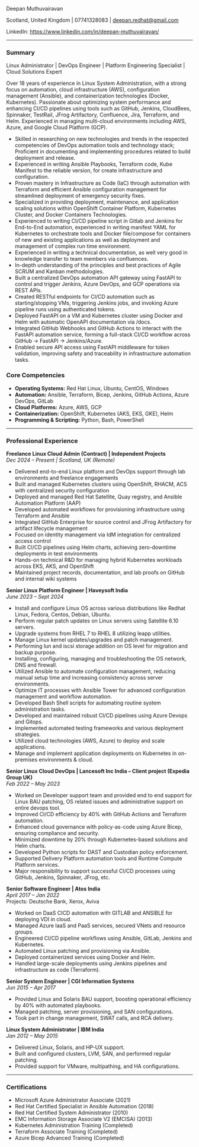 Deepan Muthuvairavan

Scotland, United Kingdom | 07741328083 | deepan.redhat@gmail.com

LinkedIn: https://www.linkedin.com/in/deepan-muthuvairavan/

---

### Summary
Linux Administrator | DevOps Engineer | Platform Engineering Specialist | Cloud Solutions Expert

Over 18 years of experience in Linux System Administration, with a strong focus on automation, cloud infrastructure (AWS), configuration management (Ansible), and containerization technologies (Docker, Kubernetes). Passionate about optimizing system performance and enhancing CI/CD pipelines using tools such as GitHub, Jenkins, CloudBees, Spinnaker, TestRail, JFrog Artifactory, Confluence, Jira, Terraform, and Helm. Experienced in managing multi-cloud environments including AWS, Azure, and Google Cloud Platform (GCP).

- Skilled in researching on new technologies and trends in the respected competencies of DevOps automation tools and technology stack; Proficient in documenting and implementing procedures related to build deployment and release.
- Experienced in writing Ansible Playbooks, Terraform code, Kube Manifest to the reliable version, for create infrastructure and configuration.
- Proven mastery in Infrastructure as Code (IaC) through automation with Terraform and efficient Ansible configuration management for streamlined deployment of emergency security fixes.
- Specialized in providing deployment, maintenance, and application scaling solutions within OpenShift Container Platform, Kubernetes Cluster, and Docker Containers Technologies.
- Experienced to writing CI/CD pipeline script in Gitlab and Jenkins for End-to-End automation, experienced in writing manifest YAML for Kubernetes to orchestrate tools and Docker file/compose for containers of new and existing applications as well as deployment and management of complex run time environment.
- Experienced in writing a technical documentation, as well very good in knowledge transfer to team members via confluences.
- In-depth understanding of the principles and best practices of Agile SCRUM and Kanban methodologies.
- Built a centralized DevOps automation API gateway using FastAPI to control and trigger Jenkins, Azure DevOps, and GCP operations via REST APIs.
- Created RESTful endpoints for CI/CD automation such as starting/stopping VMs, triggering Jenkins jobs, and invoking Azure pipeline runs using authenticated tokens.
- Deployed FastAPI on a VM and Kubernetes cluster using Docker and Helm with automatic OpenAPI documentation via /docs.
- Integrated GitHub Webhooks and GitHub Actions to interact with the FastAPI automation service, forming a full-stack CI/CD workflow across GitHub → FastAPI → Jenkins/Azure.
- Enabled secure API access using FastAPI middleware for token validation, improving safety and traceability in infrastructure automation tasks.


### Core Competencies
- **Operating Systems:** Red Hat Linux, Ubuntu, CentOS, Windows
- **Automation:** Ansible, Terraform, Bicep, Jenkins, GitHub Actions, Azure DevOps, GitLab
- **Cloud Platforms:** Azure, AWS, GCP
- **Containerization:** OpenShift, Kubernetes (AKS, EKS, GKE), Helm
- **Programming & Scripting:** Python, Bash, PowerShell

---

### Professional Experience

**Freelance Linux Cloud Admin (Contract) | Independent Projects**  
*Dec 2024 – Present | Scotland, UK (Remote)*
- Delivered end-to-end Linux platform and DevOps support through lab environments and freelance engagements
- Built and managed Kubernetes clusters using OpenShift, RHACM, ACS with centralized security configuration
- Deployed and managed Red Hat Satellite, Quay registry, and Ansible Automation Platform (AAP)
- Developed automated workflows for provisioning infrastructure using Terraform and Ansible
- Integrated GitHub Enterprise for source control and JFrog Artifactory for artifact lifecycle management
- Focused on identity management via IdM integration for centralized access control
- Built CI/CD pipelines using Helm charts, achieving zero-downtime deployments in test environments
- Hands-on technical R&D for managing hybrid Kubernetes workloads across EKS, AKS, and OpenShift
- Maintained project records, documentation, and lab proofs on GitHub and internal wiki systems

**Senior Linux Platform Engineer | Haveysoft India**  
*June 2023 – Sept 2024*
- Install and configure Linux OS across various distributions like Redhat Linux, Fedora, Centos, Debian, Ubuntu.
- Perform regular patch updates on Linux servers using Satellite 6.10 servers.
- Upgrade systems from RHEL 7 to RHEL 8 utilizing leapp utilities.
- Manage Linux kernel updates/upgrades and patch management.
- Performing lun and iscsi storage addition on OS level for migration and backup purpose.
- Installing, configuring, managing and troubleshooting the OS network, DNS and firewall.
- Utilized Ansible to automate configuration management, reducing manual setup time and increasing consistency across server environments.
- Optimize IT processes with Ansible Tower for advanced configuration management and workflow automation.
- Developed Bash Shell scripts for automating routine system administration tasks.
- Developed and maintained robust CI/CD pipelines using Azure Devops and Gitops.
- Implemented automated testing frameworks and various deployment strategies.
- Utilized cloud technologies (AWS, Azure) to deploy and scale applications.
- Manage and implement application deployments on Kubernetes in on-premises environments & cloud.

**Senior Linux Cloud DevOps | Lancesoft Inc India – Client project (Expedia Group UK)**  
*Feb 2022 – May 2023*
- Worked on Developer support team and provided end to end support for Linux BAU patching, OS related issues and administrative support on entire devops tool.
- Improved CI/CD efficiency by 40% with GitHub Actions and Terraform automation.
- Enhanced cloud governance with policy-as-code using Azure Bicep, ensuring compliance and security.
- Minimized downtime by 20% through Kubernetes-based solutions and Helm charts.
- Developed Python scripts for DAST and Custodian policy enforcement.
- Supported Delivery Platform automation tools and Runtime Compute Platform services.
- Major responsibility to support successful CI/CD processes using GitHub, Jenkins, Spinnaker, JFrog, etc.

**Senior Software Engineer | Atos India**  
*April 2017 – Jan 2022*  
Projects: Deutsche Bank, Xerox, Aviva
- Worked on DaaS CICD automation with GITLAB and ANSIBLE for deploying VDI in cloud.
- Managed Azure IaaS and PaaS services, secured VNets and resource groups.
- Engineered CI/CD pipeline workflows using Ansible, GitLab, Jenkins and Kubernetes.
- Automated Linux patching and provisioning via Ansible.
- Deployed containerized services using Docker and Helm.
- Handled large-scale deployments using Jenkins pipelines and infrastructure as code (Terraform).

**Senior System Engineer | CGI Information Systems**  
*Jun 2015 – Apr 2017*
- Provided Linux and Solaris BAU support, boosting operational efficiency by 40% with automated playbooks.
- Managed patching, server provisioning, and SAN configurations.
- Took part in change management, SWAT calls, and RCA delivery.

**Linux System Administrator | IBM India**  
*Jan 2012 – May 2015*
- Delivered Linux, Solaris, and HP-UX support.
- Built and configured clusters, LVM, SAN, and performed regular patching.
- Provided support for VMware, multipathing, and HA configurations.

---

### Certifications
- Microsoft Azure Administrator Associate (2021)
- Red Hat Certified Specialist in Ansible Automation (2018)
- Red Hat Certified System Administrator (2010)
- EMC Information Storage Associate V2 (EMCISA) (2013)
- Kubernetes Administration Training (Completed)
- Terraform Associate Training (Completed)
- Azure Bicep Advanced Training (Completed)

